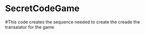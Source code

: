 # SecretCodeGame
#This code creates the sequence needed to create the creade the transalator for the game
